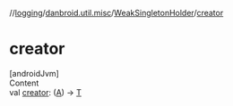 //[logging](../../../index.md)/[danbroid.util.misc](../index.md)/[WeakSingletonHolder](index.md)/[creator](creator.md)



# creator  
[androidJvm]  
Content  
val [creator](creator.md): ([A](index.md)) -> [T](index.md)  



